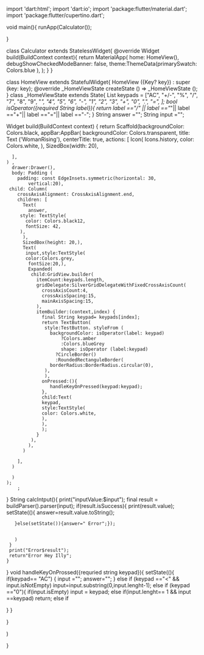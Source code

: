 import 'dart:html';
import 'dart:io';
import 'package:flutter/material.dart';
import 'package:flutter/cupertino.dart';

void main(){
  runApp(Calculator());

}

class Calculator extends StatelessWidget{
  @override
  Widget build(BuildContext context){
    return MaterialApp(
      home: HomeView(),
      debugShowCheckedModeBanner: false,
      theme:ThemeData(primarySwatch: Colors.blue ),
    );
  }
}

class HomeView extends StatefulWidget{
  HomeView ({Key? key}) : super (key: key);
  @override
_HomeViewState createState () => _HomeViewState ();
}
class _HomeViewState extends State<HomeView>{
List <String> keypads =
  ["AC",
    "+/-",
   "%",
   "/",
   "7",
   "8",
   "9",
    "*",
   "4",
    "5",
    "6",
    "-",
    "1",
    "2",
    "3",
    "+",
    "0",
    ".",
    "=",
    ];
  bool isOperator({required String label}){
    return
   label =="/" ||
    label =="*"||
    label =="+"||
    label =="="||
    label =="-";
  }
   String answer ="";
   String input ="";

   Widget build(BuildContext context) {
    return Scaffold(backgroundColor: Colors.black,
    appBar:AppBar(
      backgroundColor: Colors.transparent,
      title: Text ('WomanRising'),
      centerTitle: true,
      actions: [
      Icon(
        Icons.history,
        color: Colors.white,
      ),
        SizedBox(width: 20),

      ],
    ) ,
      drawer:Drawer(),
      body: Padding (
        padding: const EdgeInsets.symmetric(horizontal: 30,
            vertical:20),
     child: Column(
        crossAxisAlignment: CrossAxisAlignment.end,
        children: [
          Text(
            answer,
         style: TextStyle(
           color: Colors.black12,
           fontSize: 42,
         ),
          ),
          SizedBox(height: 20,),
          Text(
           input,style:TextStyle(
           color:Colors.grey,
            fontSize:20,),
            Expanded(
             child:GridView.builder(
               itemCount:keypads.length,
               gridDelegate:SilverGridDelegateWithFixedCrossAxisCount(
                 crossAxisCount:4,
                 crossAxisSpacing:15,
                 mainAxisSpacing:15,
               ),
               itemBuilder:(context,index) {
                 final String keypad= keypads[index];
                 return TextButton(
                  style:TestButton. styleFrom (
                    backgroundColor: isOperator(label: keypad)
                        ?Colors.amber
                        :Colors.blueGrey
                        shape: isOperator (label:keypad)
                      ?CircleBorder()
                      :RoundedRectanguleBorder(
                    borderRadius:BorderRadius.circular(0),
                  ),
                  ),
                 onPressed:(){
                    handleKeyOnPressed(keypad:keypad);
                 },
                 child:Text(
                 keypad,
                 style:TextStyle(
                 color: Colors.white,
                 ),
                 ),
                 );
               }
             ),
            ),
          )

        ],
      )

      )
    );
        ;


   }
    String calcIntput(){
     print("inputValue:$input");
     final result = buildParser().parser(input);
     if(result.isSuccess){
       print(result.value);
       setState((){
        answer=result.value.toString();

       }else(setState()){answer=" Error";});


       )
     }
     print("Error$result");
     return"Error Hey Illy";
    }


}
void handleKeyOnProssed({requried string keypad}){
 setState((){
   if(keypad== "AC") {
     input ="";
     answer="";
   } else if (keypad =="<" && input.isNotEmpty)
     input=input.substring(0,input.lenght-1);
     else if (keypad =="0"){
      if(input.isEmpty)
        input = keypad;
      else if(input.lenght== 1 && input ==keypad)
        return;
      else if

   }
      }

 }



 )



}